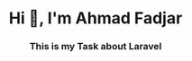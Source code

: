 <h1 align="center">Hi 👋, I'm Ahmad Fadjar</h1>
<h3 align="center">This is my Task about Laravel</h3>
